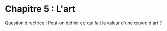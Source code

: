 # Chapitre 5 : L'art

Question directrice : Peut-on définir ce qui fait la valeur d'une œuvre d'art ?